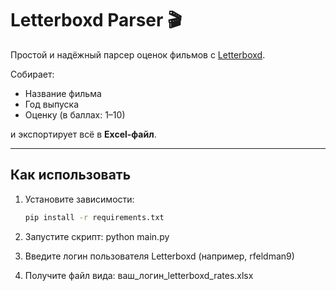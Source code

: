 # Letterboxd Parser 🎬

Простой и надёжный парсер оценок фильмов с [Letterboxd](https://letterboxd.com).

Собирает:
- Название фильма
- Год выпуска
- Оценку (в баллах: 1–10)

и экспортирует всё в **Excel-файл**.

---

## Как использовать

1. Установите зависимости:
   ```bash
   pip install -r requirements.txt

2. Запустите скрипт:
   python main.py
   
3. Введите логин пользователя Letterboxd (например, rfeldman9)


4. Получите файл вида: ваш_логин_letterboxd_rates.xlsx
